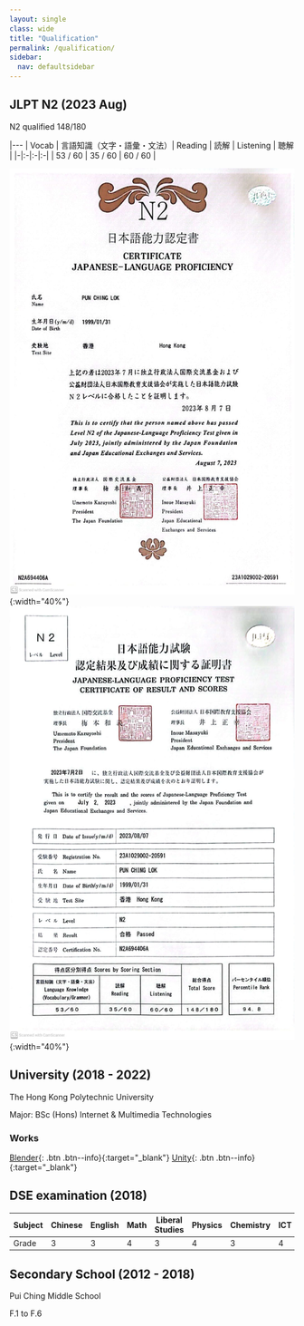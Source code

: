 ```yaml
---
layout: single
class: wide
title: "Qualification"
permalink: /qualification/
sidebar:
  nav: defaultsidebar
---
```


## JLPT N2 (2023 Aug)

N2 qualified 148/180

|---
| Vocab \| 言語知識（文字・語彙・文法）| Reading \| 読解 | Listening \| 聴解 |
|-|:-|:-|:-|
| 53 / 60 | 35 / 60 | 60 / 60 |

![N2-cert1](/image/N2-1.jpeg){:width="40%"} ![N2-cert2](/image/N2-2.jpeg){:width="40%"}

## University (2018 - 2022)

The Hong Kong Polytechnic University

Major: BSc (Hons) Internet & Multimedia Technologies

<!-- [LectureNotes] -->

### Works

[Blender](/blenderlessonwork/){: .btn .btn--info}{:target="\_blank"}
[Unity](/unitywork/){: .btn .btn--info}{:target="\_blank"}

## DSE examination (2018)

| Subject | Chinese | English | Math | Liberal Studies | Physics | Chemistry | ICT | M2  |
| ------- | ------- | ------- | ---- | --------------- | ------- | --------- | --- | --- |
| Grade   | 3       | 3       | 4    | 3               | 4       | 3         | 4   | 4   |

<!-- Details of syllbus -->

## Secondary School (2012 - 2018)

Pui Ching Middle School

F.1 to F.6
